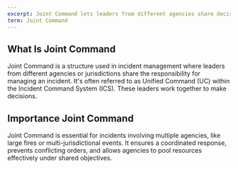 ```yaml
---
excerpt: Joint Command lets leaders from different agencies share decisions in managing incidents together.
term: Joint Command
---
```

## What Is Joint Command

Joint Command is a structure used in incident management where leaders from different agencies or jurisdictions share the responsibility for managing an incident. It's often referred to as Unified Command (UC) within the Incident Command System (ICS). These leaders work together to make decisions.

## Importance Joint Command

Joint Command is essential for incidents involving multiple agencies, like large fires or multi-jurisdictional events. It ensures a coordinated response, prevents conflicting orders, and allows agencies to pool resources effectively under shared objectives.